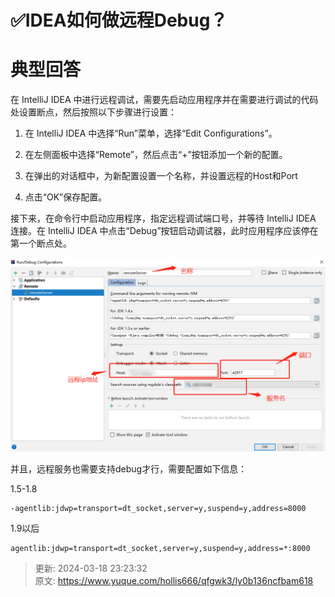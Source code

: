 # ✅IDEA如何做远程Debug？

# 典型回答


在 IntelliJ IDEA 中进行远程调试，需要先启动应用程序并在需要进行调试的代码处设置断点，然后按照以下步骤进行设置：



1. 在 IntelliJ IDEA 中选择“Run”菜单，选择“Edit Configurations”。



2. 在左侧面板中选择“Remote”，然后点击“+”按钮添加一个新的配置。



3. 在弹出的对话框中，为新配置设置一个名称，并设置远程的Host和Port



4. 点击“OK”保存配置。



接下来，在命令行中启动应用程序，指定远程调试端口号，并等待 IntelliJ IDEA 连接。在 IntelliJ IDEA 中点击“Debug”按钮启动调试器，此时应用程序应该停在第一个断点处。



![1678007048697-34522acd-1c00-4bc1-9ebd-af9edf9053f0.png](./img/k7kPDWlaFIFTOImf/1678007048697-34522acd-1c00-4bc1-9ebd-af9edf9053f0-369537.png)





并且，远程服务也需要支持debug才行，需要配置如下信息：



1.5-1.8

```plain
-agentlib:jdwp=transport=dt_socket,server=y,suspend=y,address=8000
```



1.9以后

```plain
agentlib:jdwp=transport=dt_socket,server=y,suspend=y,address=*:8000
```



> 更新: 2024-03-18 23:23:32  
> 原文: <https://www.yuque.com/hollis666/qfgwk3/ly0b136ncfbam618>